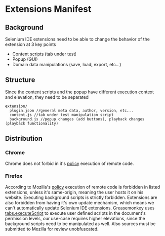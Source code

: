 # Extensions Manifest

## Background
Selenium IDE extensions need to be able to change the behavior of the extension at 3 key points
 - Content scripts (tab under test)
 - Popup (GUI)
 - Domain data manipulations (save, load, export, etc...)

## Structure
Since the content scripts and the popup have different execution context and elevation, they need to be separated
```
extension/
  plugin.json //general meta data, author, version, etc...
  content.js //tab under test manipulation script
  background.js //popup changes (add buttons), playback changes (playback functionality)
```

## Distribution
### Chrome
Chrome does not forbid in it's [policy](https://developer.chrome.com/webstore/program_policies#security) execution of remote code.
### Firefox
According to Mozilla's [policy](https://developer.mozilla.org/en-US/Add-ons/AMO/Policy/Reviews#policy-security) execution of remote code is forbidden in listed extensions, unless it's same-origin, meaning the user hosts it on his website.
Executing background scripts is strictly forbidden.
Extensions are also forbidden from having it's own update mechanism, which means we can't automatically update Selenium IDE extensions.
Greasemonkey uses [tabs.executeScript](https://developer.mozilla.org/en-US/Add-ons/WebExtensions/API/tabs/executeScript) to execute user defined scripts in the document's permission levels, our use-case requires higher elevations, since the background scripts need to be manipulated as well.
Also sources must be submitted to Mozilla for review unobfuscated.
